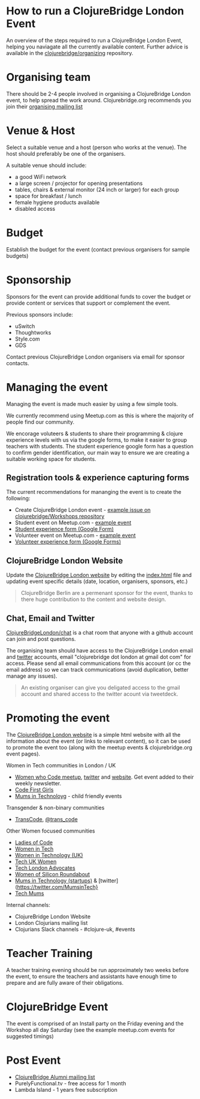 # How to run a ClojureBridge London Event

An overview of the steps required to run a ClojureBridge London Event, helping you naviagate all the currently available content.  Further advice is available in the [clojurebridge/organizing](https://github.com/ClojureBridge/organizing) repository.

# Organising team

There should be 2-4 people involved in organising a ClojureBridge London event, to help spread the work around.  Clojurebridge.org recommends you join their [organising mailing list](https://groups.google.com/forum/#!forum/clojurebridge-workshops)

# Venue & Host 

Select a suitable venue and a host (person who works at the venue).  The host should preferably be one of the organisers.

A suitable venue should include:

* a good WiFi network
* a large screen / projector for opening presentations
* tables, chairs & external monitor (24 inch or larger) for each group
* space for breakfast / lunch
* female hygiene products available
* disabled access

# Budget

Establish the budget for the event (contact previous organisers for sample budgets)

# Sponsorship

Sponsors for the event can provide additional funds to cover the budget or provide content or services that support or complement the event.

Previous sponsors include:
* uSwitch 
* Thoughtworks
* Style.com
* GDS

Contact previous ClojureBridge London organisers via email for sponsor contacts.

# Managing the event

Managing the event is made much easier by using a few simple tools.  

We currently recommend using Meetup.com as this is where the majority of people find our community.  

We encorage voluteers & students to share their programming & clojure experience levels with us via the google forms, to make it easier to group teachers with students.  The student experience google form has a question to confirm gender identification, our main way to ensure we are creating a suitable working space for students.

## Registration tools & experience capturing forms

The current recommendations for mananging the event is to create the following:

* Create ClojureBridge London event - [example issue on clojurebridge/Workshops repository](https://github.com/ClojureBridge/Workshops/issues/38) 
* Student event on Meetup.com - [example event](https://www.meetup.com/London-Clojurians/events/233369825/)
* [Student experience form (Google Form)](https://bit.ly/clojurebridgelondon-signup)
* Volunteer event on Meetup.com - [example event](https://www.meetup.com/London-Clojurians/events/234511179/)
* [Volunteer experience form (Google Forms)](https://docs.google.com/forms/d/e/1FAIpQLSdTOdF_26z0lh-yHJDSc8tjFd_CoVpTdvb-4MMg7n44EIC4dQ/viewform)

## ClojureBridge London Website

Update the [ClojureBridge London website](https://clojurebridgelondon.github.io/) by editing the [index.html](https://github.com/ClojureBridgeLondon/clojurebridgelondon.github.io/blob/master/index.html) file and updating event specific details (date, location, organisers, sponsors, etc.)

> ClojureBridge Berlin are a permenant sponsor for the event, thanks to there huge contribution to the content and website design.


## Chat, Email and Twitter

[ClojureBridgeLondon/chat](https://gitter.im/ClojureBridgeLondon/chat) is a chat room that anyone with a github account can join and post questions. 

The organising team should have access to the ClojureBridge London email and [twitter](https://twitter.com/ClojureBridgeLN) accounts, email "clojurebridge dot london at gmail dot com" for access.  Please send all email communications from this account (or cc the email address) so we can track communications (avoid duplication, better manage any issues).

> An existing organiser can give you deligated access to the gmail account and shared access to the twitter acount via tweetdeck.

# Promoting the event

The [ClojureBridge London website](https://clojurebridgelondon.github.io/) is a simple html website with all the information about the event (or links to relevant content), so it can be used to promote the event too (along with the meetup events & clojurebridge.org event pages).

Women in Tech communities in London / UK
* [Women who Code meetup](http://www.meetup.com/Women-Who-Code-London/), [twitter](https://twitter.com/WWCLondon) and [website](https://www.womenwhocode.com/london). Get event added to their weekly newsletter.
* [Code First Girls](http://www.codefirstgirls.org.uk/)
* [Mums in Technoloyg](http://www.meetup.com/Mums-in-Technology-child-friendly-coding-school/) - child friendly events

Transgender & non-binary communities
* [TransCode](http://trans-code.org/), [@trans_code](https://twitter.com/trans_code)

Other Women focused communities
* [Ladies of Code](https://www.ladiesofcode.com/)
* [Women in Tech](http://www.womenintechnology.org/)
* [Women in Technology (UK)](http://www.womenintechnology.co.uk/)
* [Tech UK Women](http://www.techuk.org/focus/programmes/women-in-tech)
* [Tech London Advocates](http://www.techlondonadvocates.org.uk/working-groups/working-groups-women-in-london-tech/)
* [Women of Silicon Roundabout](http://www.women-in-technology.com/)
* [Mums in Technology (startups)](http://mumsintechnology.co.uk/) & [twitter](https://twitter.com/MumsinTech}
* [Tech Mums](http://techmums.co/)

Internal channels:
* ClojureBridge London Website
* London Clojurians mailing list
* Clojurians Slack channels - #clojure-uk, #events


# Teacher Training

A teacher training evening should be run approximately two weeks before the event, to ensure the teachers and assistants have enough time to prepare and are fully aware of their obligations.

# ClojureBridge Event

The event is comprised of an Install party on the Friday evening and the Workshop all day Saturday (see the example meetup.com events for suggested timings)

# Post Event

* [ClojureBridge Alumni mailing list](https://groups.google.com/forum/#!forum/clojurebridge-london-alumni)
* PurelyFunctional.tv - free access for 1 month
* Lambda Island - 1 years free subscription

